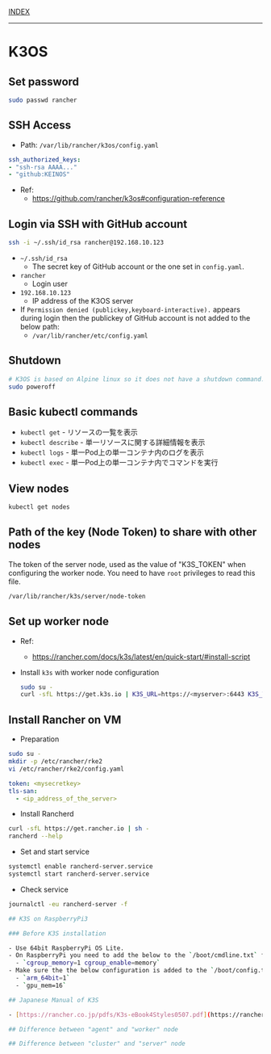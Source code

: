 [INDEX](../)

---

# K3OS

## Set password

```bash
sudo passwd rancher
```

## SSH Access

- Path: `/var/lib/rancher/k3os/config.yaml`

```yaml
ssh_authorized_keys:
- "ssh-rsa AAAA..."
- "github:KEINOS"
```

- Ref:
  - https://github.com/rancher/k3os#configuration-reference

## Login via SSH with GitHub account

```bash
ssh -i ~/.ssh/id_rsa rancher@192.168.10.123
```

- `~/.ssh/id_rsa`
  - The secret key of GitHub account or the one set in `config.yaml`.
- `rancher`
  - Login user
- `192.168.10.123`
  - IP address of the K3OS server
- If `Permission denied (publickey,keyboard-interactive).` appears during login then the publickey of GitHub account is not added to the below path:
  - `/var/lib/rancher/etc/config.yaml`

## Shutdown

```bash
# K3OS is based on Alpine linux so it does not have a shutdown command.
sudo poweroff
```

## Basic kubectl commands

- `kubectl get` - リソースの一覧を表示
- `kubectl describe` - 単一リソースに関する詳細情報を表示
- `kubectl logs` - 単一Pod上の単一コンテナ内のログを表示
- `kubectl exec` - 単一Pod上の単一コンテナ内でコマンドを実行

## View nodes

```bash
kubectl get nodes
```

## Path of the key (Node Token) to share with other nodes

The token of the server node, used as the value of "K3S_TOKEN" when configuring the worker node. You need to have `root` privileges to read this file.

```bash
/var/lib/rancher/k3s/server/node-token
```

## Set up worker node

- Ref:
  - https://rancher.com/docs/k3s/latest/en/quick-start/#install-script

- Install `k3s` with worker node configuration

    ```bash
    sudo su -
    curl -sfL https://get.k3s.io | K3S_URL=https://<myserver>:6443 K3S_TOKEN=<myservernodetoken> INSTALL_K3S_VERSION=v<X.Y.Z> K3S_NODE_NAME=<this_node_name> sh -
    ```

## Install Rancher on VM

- Preparation

```bash
sudo su -
mkdir -p /etc/rancher/rke2
vi /etc/rancher/rke2/config.yaml
```

```yaml
token: <mysecretkey>
tls-san:
  - <ip_address_of_the_server>
```

- Install Rancherd

```bash
curl -sfL https://get.rancher.io | sh -
rancherd --help
```

- Set and start service

```bash
systemctl enable rancherd-server.service
systemctl start rancherd-server.service
```

- Check service

```bash
journalctl -eu rancherd-server -f

## K3S on RaspberryPi3

### Before K3S installation

- Use 64bit RaspberryPi OS Lite.
- On RaspberryPi you need to add the below to the `/boot/cmdline.txt` file:
  - `cgroup_memory=1 cgroup_enable=memory`
- Make sure the the below configuration is added to the `/boot/config.txt` file:
  - `arm_64bit=1`
  - `gpu_mem=16`

## Japanese Manual of K3S

- [https://rancher.co.jp/pdfs/K3s-eBook4Styles0507.pdf](https://rancher.co.jp/pdfs/K3s-eBook4Styles0507.pdf)

## Difference between "agent" and "worker" node

## Difference between "cluster" and "server" node
